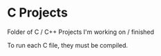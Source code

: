 # C Projects
Folder of C / C++ Projects I'm working on / finished

To run each C file, they must be compiled.
